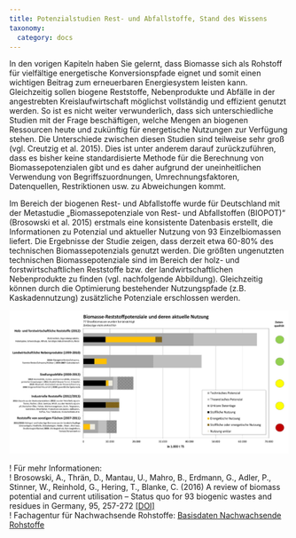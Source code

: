 ```yaml
---
title: Potenzialstudien Rest- und Abfallstoffe, Stand des Wissens
taxonomy:
  category: docs
---
```


In den vorigen Kapiteln haben Sie gelernt, dass Biomasse sich als Rohstoff für vielfältige energetische Konversionspfade eignet und somit einen wichtigen Beitrag zum erneuerbaren Energiesystem leisten kann. Gleichzeitig sollen biogene Reststoffe, Nebenprodukte und Abfälle in der angestrebten Kreislaufwirtschaft möglichst vollständig und effizient genutzt werden. So ist es nicht weiter verwunderlich, dass sich unterschiedliche Studien mit der Frage beschäftigen, welche Mengen an biogenen Ressourcen heute und zukünftig für energetische Nutzungen zur Verfügung stehen. Die Unterschiede zwischen diesen Studien sind teilweise sehr groß (vgl. Creutzig et al. 2015). Dies ist unter anderem darauf zurückzuführen, dass es bisher keine standardisierte Methode für die Berechnung von Biomassepotenzialen gibt und es daher aufgrund der uneinheitlichen Verwendung von Begriffszuordnungen, Umrechnungsfaktoren, Datenquellen, Restriktionen usw. zu Abweichungen kommt. 

Im Bereich der biogenen Rest- und Abfallstoffe wurde für Deutschland mit der Metastudie „Biomassepotenziale von Rest- und Abfallstoffen (BIOPOT)“ (Brosowski et al. 2015) erstmals eine konsistente Datenbasis erstellt, die Informationen zu Potenzial und aktueller Nutzung von 93 Einzelbiomassen liefert. Die Ergebnisse der Studie zeigen, dass derzeit etwa 60-80% des technischen Biomassepotenzials genutzt werden. Die größten ungenutzten technischen Biomassepotenziale sind im Bereich der holz- und forstwirtschaftlichen Reststoffe bzw. der landwirtschaftlichen Nebenprodukte zu finden (vgl. nachfolgende Abbildung). Gleichzeitig können durch die Optimierung bestehender Nutzungspfade (z.B. Kaskadennutzung) zusätzliche Potenziale erschlossen werden. 

![](Skript_DBFZ_Reststoffpotenziale.png?lightbox=800&resize=700&classes=caption "Biomasse-Reststoffpotenziale und deren aktuelle Nutzung. Quelle: Brosowski et al. 2015")

! Für mehr Informationen: <br>
! Brosowski, A., Thrän, D., Mantau, U., Mahro, B., Erdmann, G., Adler, P., Stinner, W., Reinhold, G., Hering, T., Blanke, C. (2016) A review of biomass potential and current utilisation – Status quo for 93 biogenic wastes and residues in Germany, 95, 257-272 [[DOI]](https://doi.org/10.1016/j.biombioe.2016.10.017) <br>
! Fachagentur für Nachwachsende Rohstoffe: [Basisdaten Nachwachsende Rohstoffe](https://basisdaten.fnr.de/)
